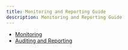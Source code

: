 ```yaml
---
title: Monitoring and Reporting Guide
description: Monitoring and Reporting Guide
---
```


- [Monitoring](01-monitoring.md)
- [Auditing and Reporting](02-auditing-and-reporting.md)